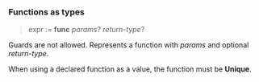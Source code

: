 ### Functions as types

> expr := **func** *params*? *return-type*?

Guards are not allowed. Represents a function with *params* and optional
*return-type*.

When using a declared function as a value, the function must be **Unique**.
